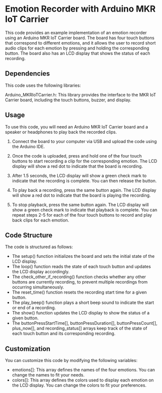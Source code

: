 # Emotion Recorder with Arduino MKR IoT Carrier

This code provides an example implementation of an emotion recorder using an Arduino MKR IoT Carrier board. The board has four touch buttons that correspond to different emotions, and it allows the user to record short audio clips for each emotion by pressing and holding the corresponding button. The board also has an LCD display that shows the status of each recording.

## Dependencies

This code uses the following libraries:

Arduino_MKRIoTCarrier.h: This library provides the interface to the MKR IoT Carrier board, including the touch buttons, buzzer, and display.

## Usage

To use this code, you will need an Arduino MKR IoT Carrier board and a speaker or headphones to play back the recorded clips.

1. Connect the board to your computer via USB and upload the code using the Arduino IDE.

2. Once the code is uploaded, press and hold one of the four touch buttons to start recording a clip for the corresponding emotion. The LCD display will show a red dot to indicate that the board is recording.

3. After 1.5 seconds, the LCD display will show a green check mark to indicate that the recording is complete. You can then release the button.

4. To play back a recording, press the same button again. The LCD display will show a red dot to indicate that the board is playing the recording.

5. To stop playback, press the same button again. The LCD display will show a green check mark to indicate that playback is complete.
You can repeat steps 2-5 for each of the four touch buttons to record and play back clips for each emotion.

## Code Structure
The code is structured as follows:

- The setup() function initializes the board and sets the initial state of the LCD display.
- The loop() function reads the state of each touch button and updates the LCD display accordingly.
- The check_other_if_recording() function checks whether any other buttons are currently recording, to prevent multiple recordings from occurring simultaneously.
- The reset_time() function resets the recording start time for a given button.
- The play_beep() function plays a short beep sound to indicate the start or end of a recording.
- The show() function updates the LCD display to show the status of a given button.
- The buttonPressStartTime[], buttonPressDuration[], buttonPressCount[], plus_now[], and recording_status[] arrays keep track of the state of each touch button and its corresponding recording.

## Customization
You can customize this code by modifying the following variables:

- emotions[]: This array defines the names of the four emotions. You can change the names to fit your needs.
- colors[]: This array defines the colors used to display each emotion on the LCD display. You can change the colors to fit your preferences.
